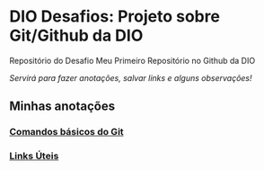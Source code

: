 # DIO Desafios: Projeto sobre Git/Github da DIO
Repositório do Desafio Meu Primeiro Repositório no Github da DIO

_Servirá para fazer anotações, salvar links e alguns observações!_

## Minhas anotações

### [Comandos básicos do Git](./comandos_git.md)

### [Links Úteis](./links_uteis.md)
